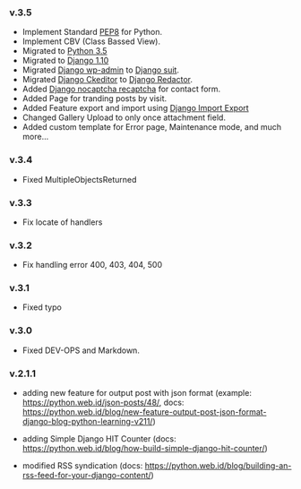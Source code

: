 ### v.3.5
* Implement Standard [PEP8](https://www.python.org/dev/peps/pep-0008/) for Python.
* Implement CBV (Class Bassed View).
* Migrated to [Python 3.5](https://docs.python.org/3/)
* Migrated to [Django 1.10](https://docs.djangoproject.com/en/1.10/)
* Migrated [Django wp-admin](https://github.com/barszczmm/django-wpadmin) to [Django suit](https://github.com/darklow/django-suit).
* Migrated [Django Ckeditor](https://github.com/django-ckeditor/django-ckeditor) to [Django Redactor](https://github.com/douglasmiranda/django-wysiwyg-redactor).
* Added [Django nocaptcha recaptcha](https://github.com/ImaginaryLandscape/django-nocaptcha-recaptcha) for contact form.
* Added Page for tranding posts by visit.
* Added Feature export and import using [Django Import Export](https://github.com/django-import-export/django-import-export)
* Changed Gallery Upload to only once attachment field.
* Added custom template for Error page, Maintenance mode, and much more...

### v.3.4

* Fixed MultipleObjectsReturned

### v.3.3

* Fix locate of handlers

### v.3.2

* Fix handling error 400, 403, 404, 500

### v.3.1

* Fixed typo

### v.3.0

* Fixed DEV-OPS and Markdown.

### v.2.1.1

* adding new feature for output post with json format (example: https://python.web.id/json-posts/48/, docs: https://python.web.id/blog/new-feature-output-post-json-format-django-blog-python-learning-v211/)

* adding Simple Django HIT Counter (docs: https://python.web.id/blog/how-build-simple-django-hit-counter/)

* modified RSS syndication (docs: https://python.web.id/blog/building-an-rss-feed-for-your-django-content/)
